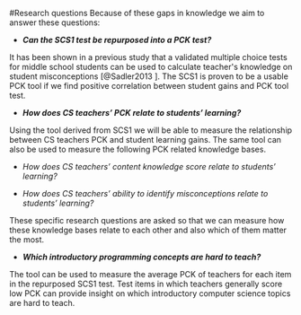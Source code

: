 ﻿#Research questions
Because of these gaps in knowledge we aim to answer these questions:
 
- ***Can the SCS1 test be repurposed into a PCK test?***
 
It has been shown in a previous study that a validated multiple choice tests for middle school students can be used to calculate teacher's knowledge on student misconceptions [@Sadler2013 ].
The SCS1 is proven to be a usable PCK tool if we find positive correlation between student gains and PCK tool test.
 
- ***How does CS teachers’ PCK relate to students’ learning?***
 
Using the tool derived from SCS1 we will be able to measure the relationship between CS teachers PCK and student learning gains.
The same tool can also be used to measure the following PCK related knowledge bases.
 
- *How does CS teachers’ content knowledge score relate to students’ learning?*
 
- *How does CS teachers’ ability to identify misconceptions relate to students’ learning?*
 
These specific research questions are asked so that we can measure how these knowledge bases relate to each other and also which of them matter the most.
 
- ***Which introductory programming concepts are hard to teach?***
 
The tool can be used to measure the average PCK of teachers for each item in the repurposed SCS1 test.
Test items in which teachers generally score low PCK can provide insight on which introductory computer science topics are hard to teach.
 